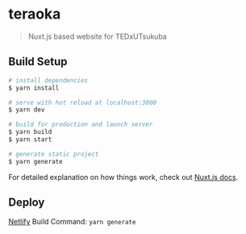 # teraoka

> Nuxt.js based website for TEDxUTsukuba

## Build Setup

```bash
# install dependencies
$ yarn install

# serve with hot reload at localhost:3000
$ yarn dev

# build for production and launch server
$ yarn build
$ yarn start

# generate static project
$ yarn generate
```

For detailed explanation on how things work, check out [Nuxt.js docs](https://nuxtjs.org).


## Deploy

[Netlify](https://app.netlify.com/sites/tedxutsukuba/overview)
Build Command: `yarn generate`
